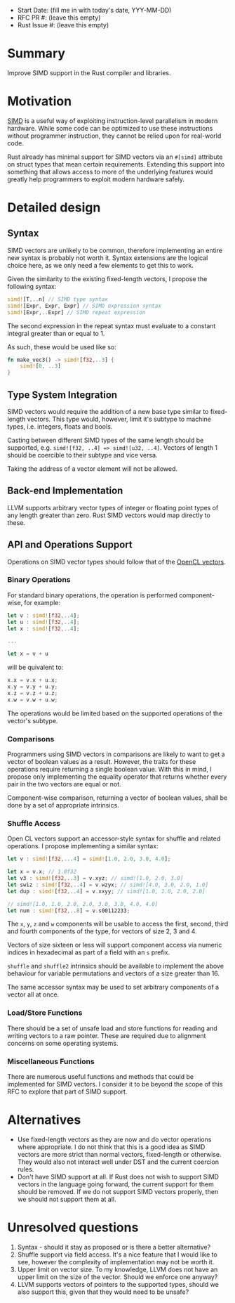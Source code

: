 - Start Date: (fill me in with today's date, YYY-MM-DD)
- RFC PR #: (leave this empty)
- Rust Issue #: (leave this empty)

# Summary

Improve SIMD support in the Rust compiler and libraries.

# Motivation

[SIMD] is a useful way of exploiting instruction-level parallelism in modern
hardware. While some code can be optimized to use these instructions without
programmer instruction, they cannot be relied upon for real-world code.

Rust already has minimal support for SIMD vectors via an `#[simd]` attribute
on struct types that mean certain requirements. Extending this support into
something that allows access to more of the underlying features would greatly
help programmers to exploit modern hardware safely.

# Detailed design

## Syntax

SIMD vectors are unlikely to be common, therefore implementing an entire new
syntax is probably not worth it. Syntax extensions are the logical choice
here, as we only need a few elements to get this to work.

Given the similarity to the existing fixed-length vectors, I propose the
following syntax:

```rust
simd![T,..n] // SIMD type syntax
simd![Expr, Expr, Expr] // SIMD expression syntax
simd![Expr,..Expr] // SIMD repeat expression
```

The second expression in the repeat syntax must evaluate to a constant integral
greater than or equal to 1.

As such, these would be used like so:

```rust
fn make_vec3() -> simd![f32,..3] {
    simd![0, ..3]
}
```

## Type System Integration

SIMD vectors would require the addition of a new base type similar to
fixed-length vectors. This type would, however, limit it's subtype to machine
types, i.e. integers, floats and bools.

Casting between different SIMD types of the same length should be supported,
e.g. `simd![f32, ..4] => simd![u32, ..4]`. Vectors of length 1 should be
coercible to their subtype and vice versa.

Taking the address of a vector element will not be allowed.

## Back-end Implementation

LLVM supports arbitrary vector types of integer or floating point types of any
length greater than zero. Rust SIMD vectors would map directly to these.

## API and Operations Support

Operations on SIMD vector types should follow that of the [OpenCL vectors].

### Binary Operations

For standard binary operations, the operation is performed component-wise,
for example:

```rust
let v : simd![f32,..4];
let u : simd![f32,..4];
let x : simd![f32,..4];

...

let x = v + u
```

will be quivalent to:

```rust
x.x = v.x + u.x;
x.y = v.y + u.y;
x.z = v.z + u.z;
x.w = v.w + u.w;
```

The operations would be limited based on the supported operations of the
vector's subtype.

### Comparisons

Programmers using SIMD vectors in comparisons are likely to want to get a
vector of boolean values as a result. However, the traits for these operations
require returning a single boolean value. With this in mind, I propose only
implementing the equality operator that returns whether every pair in the two
vectors are equal or not.

Component-wise comparison, returning a vector of boolean values, shall be done
by a set of appropriate intrinsics.

### Shuffle Access

Open CL vectors support an accessor-style syntax for shuffle and related
operations. I propose implementing a similar syntax:

```rust
let v : simd![f32,...4] = simd![1.0, 2.0, 3.0, 4.0];

let x = v.x; // 1.0f32
let v3 : simd![f32,..3] = v.xyz; // simd![1.0, 2.0, 3.0]
let swiz : simd![f32,..4] = v.wzyx; // simd![4.0, 3.0, 2.0, 1.0]
let dup : simd![f32,..4] = v.xxyy; // simd![1.0, 1.0, 2.0, 2.0]

// simd![1.0, 1.0, 2.0, 2.0, 3.0, 3.0, 4.0, 4.0]
let num : simd![f32,..8] = v.s00112233;
```

The `x`, `y`, `z` and `w` components will be usable to access the first,
second, third and fourth components of the type, for vectors of size 2, 3
and 4.

Vectors of size sixteen or less will support component access via numeric
indices in hexadecimal as part of a field with an `s` prefix.

`shuffle` and `shuffle2` intrinsics should be available to implement the
above behaviour for variable permutations and vectors of a size greater than
16.

The same accessor syntax may be used to set arbitrary components of a vector
all at once.

### Load/Store Functions

There should be a set of unsafe load and store functions for reading and
writing vectors to a raw pointer. These are required due to alignment concerns
on some operating systems.

### Miscellaneous Functions

There are numerous useful functions and methods that could be implemented for
SIMD vectors. I consider it to be beyond the scope of this RFC to explore that
part of SIMD support.

# Alternatives

* Use fixed-length vectors as they are now and do vector operations where
  appropriate. I do not think that this is a good idea as SIMD vectors are
  more strict than normal vectors, fixed-length or otherwise. They would also
  not interact well under DST and the current coercion rules.
* Don't have SIMD support at all. If Rust does not wish to support SIMD
  vectors in the language going forward, the current support for them should
  be removed. If we do not support SIMD vectors properly, then we should not
  support them at all.

# Unresolved questions

1. Syntax - should it stay as proposed or is there a better alternative?
2. Shuffle support via field access. It's a nice feature that I would like to
   see, however the complexity of implementation may not be worth it.
3. Upper limit on vector size. To my knowledge, LLVM does not have an upper
   limit on the size of the vector. Should we enforce one anyway?
4. LLVM supports vectors of pointers to the supported types, should we also
   support this, given that they would need to be unsafe?

[SIMD]: http://en.wikipedia.org/wiki/SIMD
[OpenCL vectors]: http://www.khronos.org/registry/cl/specs/opencl-1.2.pdf#page=234
